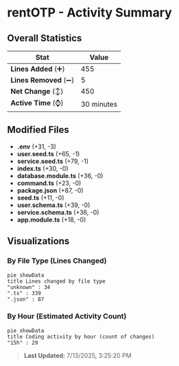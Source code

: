 # rentOTP - Activity Summary 

## Overall Statistics

| Stat                   | Value                                                             |
| ---------------------- | ----------------------------------------------------------------- |
| **Lines Added** (➕)   | 455                                          |
| **Lines Removed** (➖) | 5                                        |
| **Net Change** (↕)    | 450                |
| **Active Time** (⌚)   | 30 minutes |


## Modified Files
- **.env** (+31, -3)
- **user.seed.ts** (+65, -1)
- **service.seed.ts** (+79, -1)
- **index.ts** (+30, -0)
- **database.module.ts** (+36, -0)
- **command.ts** (+23, -0)
- **package.json** (+87, -0)
- **seed.ts** (+11, -0)
- **user.schema.ts** (+39, -0)
- **service.schema.ts** (+36, -0)
- **app.module.ts** (+18, -0)

## Visualizations

### By File Type (Lines Changed)

```mermaid
pie showData
title Lines changed by file type
"unknown" : 34
".ts" : 339
".json" : 87
```

### By Hour (Estimated Activity Count)

```mermaid
pie showData
title Coding activity by hour (count of changes)
"15h" : 29
```


> **Last Updated:** 7/13/2025, 3:25:20 PM